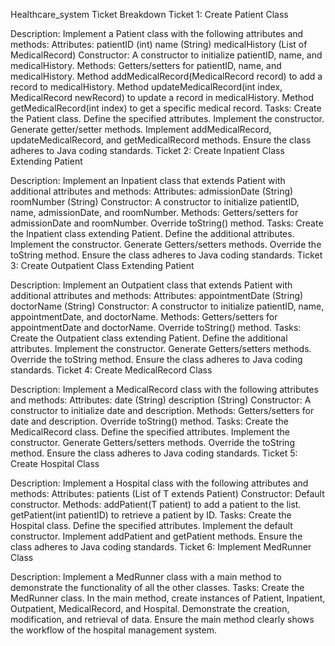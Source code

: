 Healthcare_system Ticket Breakdown Ticket 1: Create Patient Class

Description: Implement a Patient class with the following attributes and methods: Attributes: patientID (int) name (String) medicalHistory (List of MedicalRecord) Constructor: A constructor to initialize patientID, name, and medicalHistory. Methods: Getters/setters for patientID, name, and medicalHistory. Method addMedicalRecord(MedicalRecord record) to add a record to medicalHistory. Method updateMedicalRecord(int index, MedicalRecord newRecord) to update a record in medicalHistory. Method getMedicalRecord(int index) to get a specific medical record. Tasks: Create the Patient class. Define the specified attributes. Implement the constructor. Generate getter/setter methods. Implement addMedicalRecord, updateMedicalRecord, and getMedicalRecord methods. Ensure the class adheres to Java coding standards. Ticket 2: Create Inpatient Class Extending Patient

Description: Implement an Inpatient class that extends Patient with additional attributes and methods: Attributes: admissionDate (String) roomNumber (String) Constructor: A constructor to initialize patientID, name, admissionDate, and roomNumber. Methods: Getters/setters for admissionDate and roomNumber. Override toString() method. Tasks: Create the Inpatient class extending Patient. Define the additional attributes. Implement the constructor. Generate Getters/setters methods. Override the toString method. Ensure the class adheres to Java coding standards. Ticket 3: Create Outpatient Class Extending Patient

Description: Implement an Outpatient class that extends Patient with additional attributes and methods: Attributes: appointmentDate (String) doctorName (String) Constructor: A constructor to initialize patientID, name, appointmentDate, and doctorName. Methods: Getters/setters for appointmentDate and doctorName. Override toString() method. Tasks: Create the Outpatient class extending Patient. Define the additional attributes. Implement the constructor. Generate Getters/setters methods. Override the toString method. Ensure the class adheres to Java coding standards. Ticket 4: Create MedicalRecord Class

Description: Implement a MedicalRecord class with the following attributes and methods: Attributes: date (String) description (String) Constructor: A constructor to initialize date and description. Methods: Getters/setters for date and description. Override toString() method. Tasks: Create the MedicalRecord class. Define the specified attributes. Implement the constructor. Generate Getters/setters methods. Override the toString method. Ensure the class adheres to Java coding standards. Ticket 5: Create Hospital Class

Description: Implement a Hospital class with the following attributes and methods: Attributes: patients (List of T extends Patient) Constructor: Default constructor. Methods: addPatient(T patient) to add a patient to the list. getPatient(int patientID) to retrieve a patient by ID. Tasks: Create the Hospital class. Define the specified attributes. Implement the default constructor. Implement addPatient and getPatient methods. Ensure the class adheres to Java coding standards. Ticket 6: Implement MedRunner Class

Description: Implement a MedRunner class with a main method to demonstrate the functionality of all the other classes. Tasks: Create the MedRunner class. In the main method, create instances of Patient, Inpatient, Outpatient, MedicalRecord, and Hospital. Demonstrate the creation, modification, and retrieval of data. Ensure the main method clearly shows the workflow of the hospital management system.
